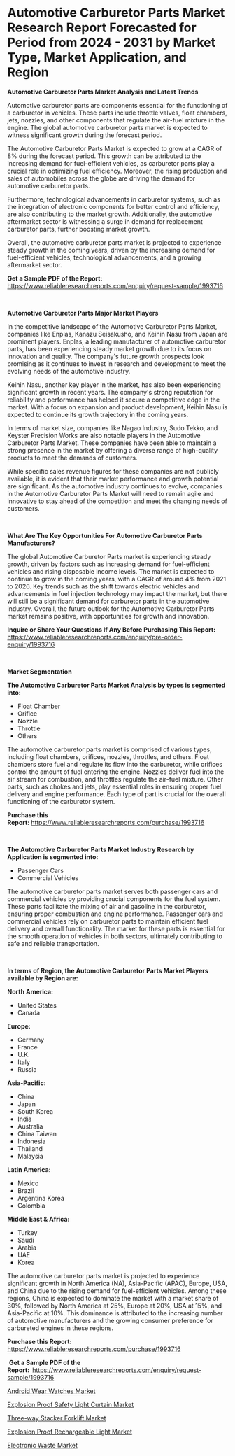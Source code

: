 <p><h1>Automotive Carburetor Parts Market Research Report Forecasted for Period from 2024 -  2031 by Market Type, Market Application, and Region</h1></p><p><strong>Automotive Carburetor Parts Market Analysis and Latest Trends</strong></p>
<p><p>Automotive carburetor parts are components essential for the functioning of a carburetor in vehicles. These parts include throttle valves, float chambers, jets, nozzles, and other components that regulate the air-fuel mixture in the engine. The global automotive carburetor parts market is expected to witness significant growth during the forecast period. </p><p>The Automotive Carburetor Parts Market is expected to grow at a CAGR of 8% during the forecast period. This growth can be attributed to the increasing demand for fuel-efficient vehicles, as carburetor parts play a crucial role in optimizing fuel efficiency. Moreover, the rising production and sales of automobiles across the globe are driving the demand for automotive carburetor parts. </p><p>Furthermore, technological advancements in carburetor systems, such as the integration of electronic components for better control and efficiency, are also contributing to the market growth. Additionally, the automotive aftermarket sector is witnessing a surge in demand for replacement carburetor parts, further boosting market growth.</p><p>Overall, the automotive carburetor parts market is projected to experience steady growth in the coming years, driven by the increasing demand for fuel-efficient vehicles, technological advancements, and a growing aftermarket sector.</p></p>
<p><strong>Get a Sample PDF of the Report:&nbsp;</strong> <a href="https://www.reliableresearchreports.com/enquiry/request-sample/1993716">https://www.reliableresearchreports.com/enquiry/request-sample/1993716</a></p>
<p>&nbsp;</p>
<p><strong>Automotive Carburetor Parts Major Market Players</strong></p>
<p><p>In the competitive landscape of the Automotive Carburetor Parts Market, companies like Enplas, Kanazu Seisakusho, and Keihin Nasu from Japan are prominent players. Enplas, a leading manufacturer of automotive carburetor parts, has been experiencing steady market growth due to its focus on innovation and quality. The company's future growth prospects look promising as it continues to invest in research and development to meet the evolving needs of the automotive industry.</p><p>Keihin Nasu, another key player in the market, has also been experiencing significant growth in recent years. The company's strong reputation for reliability and performance has helped it secure a competitive edge in the market. With a focus on expansion and product development, Keihin Nasu is expected to continue its growth trajectory in the coming years.</p><p>In terms of market size, companies like Nagao Industry, Sudo Tekko, and Keyster Precision Works are also notable players in the Automotive Carburetor Parts Market. These companies have been able to maintain a strong presence in the market by offering a diverse range of high-quality products to meet the demands of customers.</p><p>While specific sales revenue figures for these companies are not publicly available, it is evident that their market performance and growth potential are significant. As the automotive industry continues to evolve, companies in the Automotive Carburetor Parts Market will need to remain agile and innovative to stay ahead of the competition and meet the changing needs of customers.</p></p>
<p>&nbsp;</p>
<p><strong>What Are The Key Opportunities For Automotive Carburetor Parts Manufacturers?</strong></p>
<p><p>The global Automotive Carburetor Parts market is experiencing steady growth, driven by factors such as increasing demand for fuel-efficient vehicles and rising disposable income levels. The market is expected to continue to grow in the coming years, with a CAGR of around 4% from 2021 to 2026. Key trends such as the shift towards electric vehicles and advancements in fuel injection technology may impact the market, but there will still be a significant demand for carburetor parts in the automotive industry. Overall, the future outlook for the Automotive Carburetor Parts market remains positive, with opportunities for growth and innovation.</p></p>
<p><strong>Inquire or Share Your Questions If Any Before Purchasing This Report:</strong> <a href="https://www.reliableresearchreports.com/enquiry/pre-order-enquiry/1993716">https://www.reliableresearchreports.com/enquiry/pre-order-enquiry/1993716</a></p>
<p>&nbsp;</p>
<p><strong>Market Segmentation</strong></p>
<p><strong>The Automotive Carburetor Parts Market Analysis by types is segmented into:</strong></p>
<p><ul><li>Float Chamber</li><li>Orifice</li><li>Nozzle</li><li>Throttle</li><li>Others</li></ul></p>
<p><p>The automotive carburetor parts market is comprised of various types, including float chambers, orifices, nozzles, throttles, and others. Float chambers store fuel and regulate its flow into the carburetor, while orifices control the amount of fuel entering the engine. Nozzles deliver fuel into the air stream for combustion, and throttles regulate the air-fuel mixture. Other parts, such as chokes and jets, play essential roles in ensuring proper fuel delivery and engine performance. Each type of part is crucial for the overall functioning of the carburetor system.</p></p>
<p><strong>Purchase this Report:&nbsp;</strong><a href="https://www.reliableresearchreports.com/purchase/1993716">https://www.reliableresearchreports.com/purchase/1993716</a></p>
<p>&nbsp;</p>
<p><strong>The Automotive Carburetor Parts Market Industry Research by Application is segmented into:</strong></p>
<p><ul><li>Passenger Cars</li><li>Commercial Vehicles</li></ul></p>
<p><p>The automotive carburetor parts market serves both passenger cars and commercial vehicles by providing crucial components for the fuel system. These parts facilitate the mixing of air and gasoline in the carburetor, ensuring proper combustion and engine performance. Passenger cars and commercial vehicles rely on carburetor parts to maintain efficient fuel delivery and overall functionality. The market for these parts is essential for the smooth operation of vehicles in both sectors, ultimately contributing to safe and reliable transportation.</p></p>
<p>&nbsp;</p>
<p><strong>In terms of Region, the Automotive Carburetor Parts Market Players available by Region are:</strong></p>
<p>
    <p> <strong> North America: </strong>
        <ul>
            <li>United States</li>
            <li>Canada</li>
        </ul>
        </p> 
    <p> <strong> Europe: </strong>
        <ul>
            <li>Germany</li>
            <li>France</li>
            <li>U.K.</li>
            <li>Italy</li>
            <li>Russia</li>
        </ul>
        </p> 
    <p> <strong> Asia-Pacific: </strong>
        <ul>
            <li>China</li>
            <li>Japan</li>
            <li>South Korea</li>
            <li>India</li>
            <li>Australia</li>
            <li>China Taiwan</li>
            <li>Indonesia</li>
            <li>Thailand</li>
            <li>Malaysia</li>
        </ul>
        </p> 
    <p> <strong> Latin America: </strong>
        <ul>
            <li>Mexico</li>
            <li>Brazil</li>
            <li>Argentina Korea</li>
            <li>Colombia</li>
        </ul>
        </p> 
    <p> <strong> Middle East & Africa: </strong>
        <ul>
            <li>Turkey</li>
            <li>Saudi</li>
            <li>Arabia</li>
            <li>UAE</li>
            <li>Korea</li>
        </ul>
    </p>
    </p>
<p><p>The automotive carburetor parts market is projected to experience significant growth in North America (NA), Asia-Pacific (APAC), Europe, USA, and China due to the rising demand for fuel-efficient vehicles. Among these regions, China is expected to dominate the market with a market share of 30%, followed by North America at 25%, Europe at 20%, USA at 15%, and Asia-Pacific at 10%. This dominance is attributed to the increasing number of automotive manufacturers and the growing consumer preference for carbureted engines in these regions.</p></p>
<p><strong>Purchase this Report: </strong><a href="https://www.reliableresearchreports.com/purchase/1993716">https://www.reliableresearchreports.com/purchase/1993716</a></p>
<p>&nbsp;<strong>Get a Sample PDF of the Report:&nbsp;&nbsp;</strong><a href="https://www.reliableresearchreports.com/enquiry/request-sample/1993716">https://www.reliableresearchreports.com/enquiry/request-sample/1993716</a></p>
<p><strong></strong></p>
<p><p><a href="https://view.publitas.com/reportprime-1/android-wear-watches-market-analysis-and-market-size-global-industry-overview-market-segmentation-and-forecast-2024-to-2031/">Android Wear Watches Market</a></p><p><a href="https://glittery-fuchsia-86a.notion.site/Explosion-Proof-Safety-Light-Curtain-Market-Analysis-and-Market-Size-Global-Industry-Overview-Mark-f855c700f8a2444d8724d75c485b564b">Explosion Proof Safety Light Curtain Market</a></p><p><a href="https://acidic-farm-354.notion.site/Three-way-Stacker-Forklift-Market-Insights-Market-Players-and-Forecast-Till-2031-bf58a6a9e1934bdab5163890c085d455">Three-way Stacker Forklift Market</a></p><p><a href="https://acidic-farm-354.notion.site/Explosion-Proof-Rechargeable-Light-Market-Challenges-Opportunities-and-Growth-Drivers-and-Major-M-1c5076f21d2945078d1d7eb9d1a4657b">Explosion Proof Rechargeable Light Market</a></p><p><a href="https://view.publitas.com/reportprime-1/electronic-waste-market-size-and-growth-market-segmentation-regional-and-country-breakdowns-and-market-trends-for-period-from-2024-2031/">Electronic Waste Market</a></p></p>